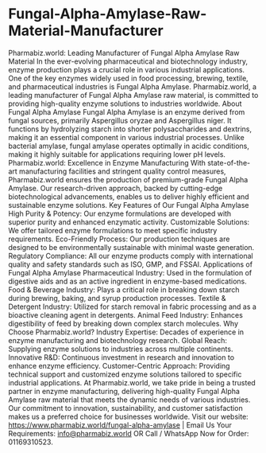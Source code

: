 # Fungal-Alpha-Amylase-Raw-Material-Manufacturer
Pharmabiz.world: Leading Manufacturer of Fungal Alpha Amylase Raw Material
In the ever-evolving pharmaceutical and biotechnology industry, enzyme production plays a crucial role in various industrial applications. One of the key enzymes widely used in food processing, brewing, textile, and pharmaceutical industries is Fungal Alpha Amylase. Pharmabiz.world, a leading manufacturer of Fungal Alpha Amylase raw material, is committed to providing high-quality enzyme solutions to industries worldwide.
About Fungal Alpha Amylase
Fungal Alpha Amylase is an enzyme derived from fungal sources, primarily Aspergillus oryzae and Aspergillus niger. It functions by hydrolyzing starch into shorter polysaccharides and dextrins, making it an essential component in various industrial processes. Unlike bacterial amylase, fungal amylase operates optimally in acidic conditions, making it highly suitable for applications requiring lower pH levels.
Pharmabiz.world: Excellence in Enzyme Manufacturing
With state-of-the-art manufacturing facilities and stringent quality control measures, Pharmabiz.world ensures the production of premium-grade Fungal Alpha Amylase. Our research-driven approach, backed by cutting-edge biotechnological advancements, enables us to deliver highly efficient and sustainable enzyme solutions.
Key Features of Our Fungal Alpha Amylase
High Purity & Potency: Our enzyme formulations are developed with superior purity and enhanced enzymatic activity.
Customizable Solutions: We offer tailored enzyme formulations to meet specific industry requirements.
Eco-Friendly Process: Our production techniques are designed to be environmentally sustainable with minimal waste generation.
Regulatory Compliance: All our enzyme products comply with international quality and safety standards such as ISO, GMP, and FSSAI.
Applications of Fungal Alpha Amylase
Pharmaceutical Industry: Used in the formulation of digestive aids and as an active ingredient in enzyme-based medications.
Food & Beverage Industry: Plays a critical role in breaking down starch during brewing, baking, and syrup production processes.
Textile & Detergent Industry: Utilized for starch removal in fabric processing and as a bioactive cleaning agent in detergents.
Animal Feed Industry: Enhances digestibility of feed by breaking down complex starch molecules.
Why Choose Pharmabiz.world?
Industry Expertise: Decades of experience in enzyme manufacturing and biotechnology research.
Global Reach: Supplying enzyme solutions to industries across multiple continents.
Innovative R&D: Continuous investment in research and innovation to enhance enzyme efficiency.
Customer-Centric Approach: Providing technical support and customized enzyme solutions tailored to specific industrial applications.
At Pharmabiz.world, we take pride in being a trusted partner in enzyme manufacturing, delivering high-quality Fungal Alpha Amylase raw material that meets the dynamic needs of various industries. Our commitment to innovation, sustainability, and customer satisfaction makes us a preferred choice for businesses worldwide.
Visit our website: https://www.pharmabiz.world/fungal-alpha-amylase  | Email Us Your Requirements: info@pharmabiz.world OR Call / WhatsApp Now for Order: 01169310523.
